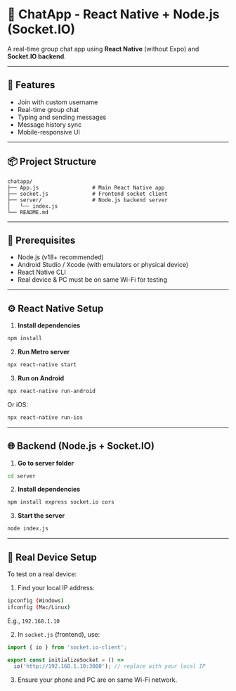 # 📱 ChatApp - React Native + Node.js (Socket.IO)

A real-time group chat app using **React Native** (without Expo) and **Socket.IO backend**.

---

## 🚀 Features

- Join with custom username
- Real-time group chat
- Typing and sending messages
- Message history sync
- Mobile-responsive UI

---

## 📦 Project Structure

```
chatapp/
├── App.js                 # Main React Native app
├── socket.js              # Frontend socket client
├── server/                # Node.js backend server
│   └── index.js
└── README.md
```

---

## 🧰 Prerequisites

- Node.js (v18+ recommended)
- Android Studio / Xcode (with emulators or physical device)
- React Native CLI
- Real device & PC must be on same Wi-Fi for testing

---

## ⚙️ React Native Setup

1. **Install dependencies**

```bash
npm install
```

2. **Run Metro server**

```bash
npx react-native start
```

3. **Run on Android**

```bash
npx react-native run-android
```

Or iOS:

```bash
npx react-native run-ios
```

---

## 🌐 Backend (Node.js + Socket.IO)

1. **Go to server folder**

```bash
cd server
```

2. **Install dependencies**

```bash
npm install express socket.io cors
```

3. **Start the server**

```bash
node index.js
```

---

## 📡 Real Device Setup

To test on a real device:

1. Find your local IP address:

```bash
ipconfig (Windows)
ifconfig (Mac/Linux)
```

E.g., `192.168.1.10`

2. In `socket.js` (frontend), use:

```js
import { io } from 'socket.io-client';

export const initializeSocket = () =>
  io('http://192.168.1.10:3000'); // replace with your local IP
```

3. Ensure your phone and PC are on same Wi-Fi network.
